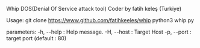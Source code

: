 Whip DOS(Denial Of Service attack tool)
Coder by fatih keleş (Turkiye)

Usage:
git clone https://www.github.com/fatihkeeles/whip
python3 whip.py

parameters:
-h, --help : Help message.
-H, --host : Target Host
-p, --port : target port (default : 80)
